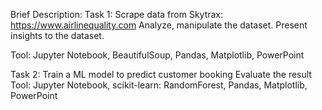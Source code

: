 Brief Description:
Task 1:
Scrape data from Skytrax: https://www.airlinequality.com 
Analyze, manipulate the dataset.
Present insights to the dataset.

Tool: Jupyter Notebook, BeautifulSoup, Pandas, Matplotlib, PowerPoint 

Task 2:
Train a ML model to predict customer booking
Evaluate the result
Tool: Jupyter Notebook, scikit-learn: RandomForest, Pandas, Matplotlib, PowerPoint